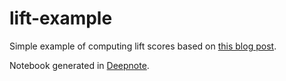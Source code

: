 # lift-example

Simple example of computing lift scores based on [this blog post](https://www.kdnuggets.com/2016/03/lift-analysis-data-scientist-secret-weapon.html).

Notebook generated in [Deepnote](www.deepnote.com).
